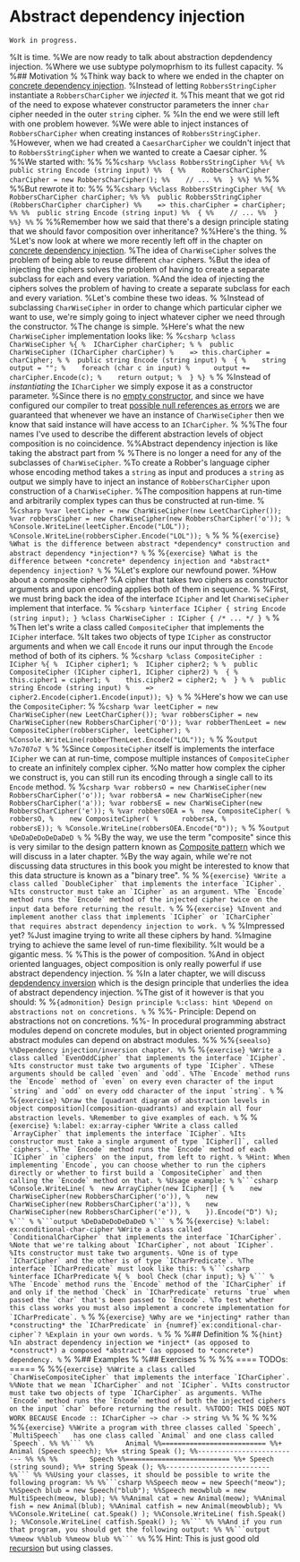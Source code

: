 # Abstract dependency injection

```{warning}
Work in progress.
```

%It is time.
%We are now ready to talk about abstraction depdendency injection.
%Where we use subtype polymoprhism to its fullest capacity.
%
%## Motivation
%
%Think way back to where we ended in the chapter on [concrete dependency injection](concrete-dependency-injection).
%Instead of letting `RobbersStringCipher` instantiate a `RobbersCharCipher` we *injected* it.
%This meant that we got rid of the need to expose whatever constructor parameters the inner `char` cipher needed in the outer `string` cipher.
%
%In the end we were still left with one problem however.
%We were able to inject instances of `RobbersCharCipher` when creating instances of `RobbersStringCipher`.
%However, when we had created a `CaesarCharCipher` we couldn't inject that to `RobbersStringCipher` when we wanted to create a Caesar cipher.
%
%%We started with:
%%
%%```csharp
%%class RobbersStringCipher
%%{
%%  public string Encode (string input)
%%  {
%%    RobbersCharCipher charCipher = new RobbersCharCipher();
%%    // ...
%%  }
%%}
%%```
%%
%%But rewrote it to:
%%
%%```csharp
%%class RobbersStringCipher
%%{
%%  RobbersCharCipher charCipher;
%%
%%  public RobbersStringCipher (RobbersCharCipher charCipher)
%%    => this.charCipher = charCipher;
%%
%%  public string Encode (string input)
%%  {
%%    // ...
%%  }
%%}
%%```
%
%%Remember how we said that there's a design principle stating that we should favor composition over inheritance?
%%Here's the thing.
%
%Let's now look at where we more recently left off in the chapter on [concrete dependency injection](concrete-dependency-injection).
%The idea of `CharWiseCipher` solves the problem of being able to reuse different `char` ciphers.
%But the idea of injecting the ciphers solves the problem of having to create a separate subclass for each and every variation.
%And the idea of injecting the ciphers solves the problem of having to create a separate subclass for each and every variation.
%Let's combine these two ideas.
%
%Instead of subclassing `CharWiseCipher` in order to change which particular cipher we want to use, we're simply going to inject whatever cipher we need through the constructor.
%The change is simple.
%Here's what the new `CharWiseCipher` implementation looks like:
%
%```csharp
%class CharWiseCipher
%{
%  ICharCipher charCipher;
%
%  public CharWiseCipher (ICharCipher charCipher)
%    => this.charCipher = charCipher;
%
%  public string Encode (string input)
%  {
%    string output = "";
%    foreach (char c in input)
%      output += charCipher.Encode(c);
%    return output;
%  }
%}
%```
%
%Instead of *instantiating* the `ICharCipher` we simply expose it as a constructor parameter.
%Since there is no [empty constructor](constructors), and since we have configured our compiler to treat [possible null references as errors](nothingness) we are guaranteed that whenever we have an instance of `CharWiseCipher` then we know that said instance will have access to an `ICharCipher`.
%
%%The four names I've used to describe the different abstraction levels of object composition is no coincidence.
%%Abstract dependency injection is like taking the abstract part from 
%
%There is no longer a need for any of the subclasses of `CharWiseCipher`.
%To create a Robber's language cipher whose encoding method takes a `string` as input and produces a `string` as output we simply have to inject an instance of `RobbersCharCipher` upon construction of a `CharWiseCipher`.
%The composition happens at run-time and arbitrarily complex types can thus be constructed at run-time.
%
%```csharp
%var leetCipher = new CharWiseCipher(new LeetCharCipher());
%var robbersCipher = new CharWiseCipher(new RobbersCharCipher('o'));
%
%Console.WriteLine(leetCipher.Encode("LOL"));
%Console.WriteLine(robbersCipher.Encode("LOL"));
%```
%
%
%```{exercise}
%What is the difference between abstract *dependency* construction and abstract dependency *injection*?
%```
%
%```{exercise}
%What is the difference between *concrete* dependency injection and *abstract* dependency injection?
%```
%
%Let's explore our newfound power.
%How about a composite cipher?
%A cipher that takes two ciphers as constructor arguments and upon encoding applies both of them in sequence.
%
%First, we must bring back the idea of the interface `ICipher` and let `CharWiseCipher` implement that interface.
%
%```csharp
%interface ICipher { string Encode (string input); }
%class CharWiseCipher : ICipher { /* ... */ }
%```
%
%Then let's write a class called `CompositeCipher` that implements the `ICipher` interface.
%It takes two objects of type `ICipher` as constructor arguments and when we call `Encode` it runs our input through the `Encode` method of both of its ciphers.
%
%```csharp
%class CompositeCipher : ICipher
%{
%  ICipher cipher1;
%  ICipher cipher2;
%
%  public CompositeCipher (ICipher cipher1, ICipher cipher2)
%  {
%    this.cipher1 = cipher1;
%    this.cipher2 = cipher2;
%  }
%
%  public string Encode (string input)
%    => cipher2.Encode(cipher1.Encode(input));
%}
%```
%
%Here's how we can use the `CompositeCipher`:
%
%```csharp
%var leetCipher = new CharWiseCipher(new LeetCharCipher());
%var robbersCipher = new CharWiseCipher(new RobbersCharCipher('O'));
%var robberThenLeet = new CompositeCipher(robbersCipher, leetCipher);
%
%Console.WriteLine(robberThenLeet.Encode("LOL"));
%```
%
%```output
%7o707o7
%```
%
%Since `CompositeCipher` itself is implements the interface `ICipher` we can at run-time, compose multiple instances of `CompositeCipher` to create an infinitely complex cipher.
%No matter how complex the cipher we construct is, you can still run its encoding through a single call to its `Encode` method.
%
%```csharp
%var robbersO = new CharWiseCipher(new RobbersCharCipher('o'));
%var robbersA = new CharWiseCipher(new RobbersCharCipher('a'));
%var robbersE = new CharWiseCipher(new RobbersCharCipher('e'));
%
%var robbersOEA =
%  new CompositeCipher(
%    robbersO,
%    new CompositeCipher(
%      robbersA,
%      robbersE));
%
%Console.WriteLine(robbersOEA.Encode("D"));
%```
%
%```output
%DeDaDeDoDeDaDeD
%```
%
%By the way, we use the term "composite" since this is very similar to the design pattern known as [Composite pattern](composite-pattern) which we will discuss in a later chapter.
%By the way again, while we're not discussing data structures in this book you might be interested to know that this data structure is known as a "binary tree".
%
%
%```{exercise}
%Write a class called `DoubleCipher` that implements the interface `ICipher`.
%Its constructor must take an `ICipher` as an argument.
%The `Encode` method runs the `Encode` method of the injected cipher twice on the input data before returning the result.
%```
%
%```{exercise}
%Invent and implement another class that implements `ICipher` or `ICharCipher` that requires abstract dependency injection to work.
%```
%
%Impressed yet?
%Just imagine trying to write all these ciphers by hand.
%Imagine trying to achieve the same level of run-time flexibility.
%It would be a gigantic mess.
%
%This is the power of composition.
%And in object oriented languages, object composition is only really powerful if use abstract dependency injection.
%
%In a later chapter, we will discuss [depdendency inversion](dependency-inversion-principle) which is the design principle that underlies the idea of abstract dependency injection.
%The gist of it however is that you should:
%
%```{admonition} Design principle
%:class: hint
%Depend on abstractions not on concretions.
%```
%
%%- Principle: Depend on abstractions not on concretions.
%%- In procedural programming abstract modules depend on concrete modules, but in object oriented programming abstract modules can depend on abstract modules.
%%
%%```{seealso}
%%Dependency injection/inversion chapter.
%%```
%
%```{exercise}
%Write a class called `EvenOddCipher` that implements the interface `ICipher`.
%Its constructor must take two arguments of type `ICipher`.
%These arguments should be called `even` and `odd`.
%The `Encode` method runs the `Encode` method of `even` on every even character of the input `string` and `odd` on every odd character of the input `string`.
%```
%
%```{exercise}
%Draw the [quadrant diagram of abstraction levels in object composition](composition-quadrants) and explain all four abstraction levels.
%Remember to give examples of each.
%```
%
%````{exercise}
%:label: ex:array-cipher
%Write a class called `ArrayCipher` that implements the interface `ICipher`.
%Its constructor must take a single argument of type `ICipher[]`, called `ciphers`.
%The `Encode` method runs the `Encode` method of each `ICipher` in `ciphers` on the input, from left to right.
%
%Hint: When implementing `Encode`, you can choose whether to run the ciphers directly or whether to first build a `CompositeCipher` and then calling the `Encode` method on that.
%
%Usage example:
%
%```csharp
%Console.WriteLine(
%  new ArrayCipher(new ICipher[] {
%    new CharWiseCipher(new RobbersCharCipher('o')),
%    new CharWiseCipher(new RobbersCharCipher('a')),
%    new CharWiseCipher(new RobbersCharCipher('e')),
%    }).Encode("D")
%);
%```
%
%```output
%DeDaDeDoDeDaDeD
%```
%````
%
%````{exercise}
%:label: ex:conditional-char-cipher
%Write a class called `ConditionalCharCipher` that implements the interface `ICharCipher`.
%Note that we're talking about `ICharCipher`, not about `ICipher`.
%Its constructor must take two arguments.
%One is of type `ICharCipher` and the other is of type `ICharPredicate`.
%The interface `ICharPredicate` must look like this:
%
%```csharp
%interface ICharPredicate
%{
%  bool Check (char input);
%}
%```
%
%The `Encode` method runs the `Encode` method of the `ICharCipher` if and only if the method `Check` in `ICharPredicate` returns `true` when passed the `char` that's been passed to `Encode`.
%To test whether this class works you must also implement a concrete implementation for `ICharPredicate`.
%````
%
%```{exercise}
%Why are we *injecting* rather than *constructing* the `ICharPredicate` in {numref}`ex:conditional-char-cipher`?
%Explain in your own words.
%```
%
%
%## Definition
%
%```{hint}
%In abstract dependency injection we *inject* (as opposed to *construct*) a composed *abstract* (as opposed to *concrete*) dependency.
%```
%
%## Examples
%
%## Exercises
%
%
%% ==== TODOs: =====
%
%%```{exercise}
%%Write a class called `CharWiseCompositeCipher` that implements the interface `ICharCipher`.
%%Note that we mean `ICharCipher` and not `ICipher`.
%%Its constructor must take two objects of type `ICharCipher` as arguments.
%%The `Encode` method runs the `Encode` method of both the injected ciphers on the input `char` before returning the result.
%%TODO: THIS DOES NOT WORK BECAUSE Encode :: ICharCipher ~> char -> string
%%```
%
%
%
%%
%%````{exercise}
%%Write a program with three classes called `Speech`, `MultiSpeech`   has one class called `Animal` and one class called `Speech`.
%%
%%```
%%        Animal
%%==========================
%%+ Animal (Speech speech);
%%+ string Speak ();
%%--------------------------
%%
%%
%%        Speech
%%==========================
%%+ Speech (string sound);
%%+ string Speak ();
%%--------------------------
%%```
%%
%%Using your classes, it should be possible to write the following program:
%%
%%```csharp
%%Speech meow = new Speech("meow");
%%Speech blub = new Speech("blub");
%%Speech meowblub = new MultiSpeech(meow, blub);
%%
%%Animal cat = new Animal(meow);
%%Animal fish = new Animal(blub);
%%Animal catfish = new Animal(meowblub);
%%
%%Console.WriteLine( cat.Speak() );
%%Console.WriteLine( fish.Speak() );
%%Console.WriteLine( catfish.Speak() );
%%```
%%
%%And if you run that program, you should get the following output:
%%
%%```output
%%meow
%%blub
%%meow blub
%%```
%%````
%% Hint: This is just good old [recursion](recursion) but using classes.
